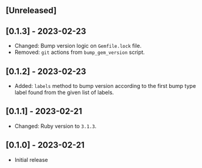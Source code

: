 ## [Unreleased]

## [0.1.3] - 2023-02-23

- Changed: Bump version logic on `Gemfile.lock` file.
- Removed: `git` actions from `bump_gem_version` script.

## [0.1.2] - 2023-02-23

- Added: `labels` method to bump version according to the first bump type label found from the given list of labels.

## [0.1.1] - 2023-02-21

- Changed: Ruby version to `3.1.3`.

## [0.1.0] - 2023-02-21

- Initial release
